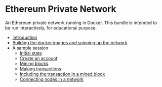 Ethereum Private Network
========================

An Ethereum private network running in Docker. This bundle is intended to be run interactively, for educational purpose.


* [Introduction](docs/introduction.md)
* [Building the docker images and spinning up the network](docs/run.md)
* A sample session
  * [Initial state](docs/initial.md)
  * [Create an account](docs/create-account.md) 
  * [Mining blocks](docs/mining-blocks.md)
  * [Making transactions](docs/making-transactions.md)
  * [Including the transaction in a mined block](docs/mining-transactions.md)
  * [Connecting nodes in a network](docs/connecting-nodes.md)
